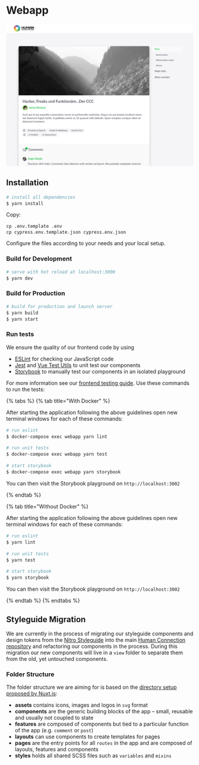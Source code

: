 # Webapp

![UI Screenshot](../.gitbook/assets/screenshot.png)

## Installation

```bash
# install all dependencies
$ yarn install
```

Copy:

```text
cp .env.template .env
cp cypress.env.template.json cypress.env.json
```

Configure the files according to your needs and your local setup.

### Build for Development

```bash
# serve with hot reload at localhost:3000
$ yarn dev
```

### Build for Production

```bash
# build for production and launch server
$ yarn build
$ yarn start
```

### Run tests

We ensure the quality of our frontend code by using
- [ESLint](https://eslint.org/) for checking our JavaScript code
- [Jest](https://jestjs.io/) and [Vue Test Utils](https://vue-test-utils.vuejs.org/) to unit test our components
- [Storybook](https://storybook.js.org/) to manually test our components in an isolated playground

For more information see our [frontend testing guide](testing.md). Use these commands to run the tests:

{% tabs %}
{% tab title="With Docker" %}

After starting the application following the above guidelines open new terminal windows for each of these commands:

```bash
# run eslint
$ docker-compose exec webapp yarn lint
```

```bash
# run unit tests
$ docker-compose exec webapp yarn test
```

```bash
# start storybook
$ docker-compose exec webapp yarn storybook
```

You can then visit the Storybook playground on `http://localhost:3002`

{% endtab %}

{% tab title="Without Docker" %}

After starting the application following the above guidelines open new terminal windows for each of these commands:

```bash
# run eslint
$ yarn lint
```

```bash
# run unit tests
$ yarn test
```

```bash
# start storybook
$ yarn storybook
```

You can then visit the Storybook playground on `http://localhost:3002`

{% endtab %}
{% endtabs %}

## Styleguide Migration

We are currently in the process of migrating our styleguide components and design tokens from the [Nitro Styleguide](https://github.com/Human-Connection/Nitro-Styleguide) into the main [Human Connection repository](https://github.com/Human-Connection/Human-Connection) and refactoring our components in the process. During this migration our new components will live in a `view` folder to separate them from the old, yet untouched components.

### Folder Structure

The folder structure we are aiming for is based on the [directory setup proposed by Nuxt.js](https://nuxtjs.org/guide/directory-structure):

- **assets** contains icons, images and logos in `svg` format
- **components** are the generic building blocks of the app – small, reusable and usually not coupled to state
- **features** are composed of components but tied to a particular function of the app (e.g. `comment` or `post`)
- **layouts** can use components to create templates for pages
- **pages** are the entry points for all `routes` in the app and are composed of layouts, features and components
- **styles** holds all shared SCSS files such as `variables` and `mixins`
